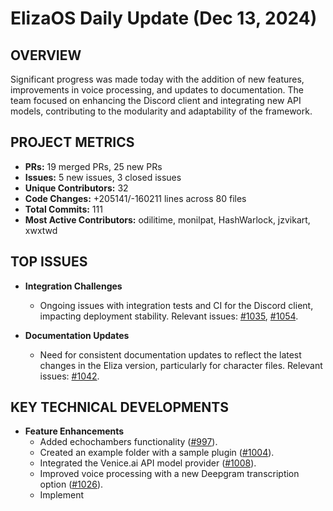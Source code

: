 # ElizaOS Daily Update (Dec 13, 2024)

## OVERVIEW 
Significant progress was made today with the addition of new features, improvements in voice processing, and updates to documentation. The team focused on enhancing the Discord client and integrating new API models, contributing to the modularity and adaptability of the framework.

## PROJECT METRICS
- **PRs:** 19 merged PRs, 25 new PRs
- **Issues:** 5 new issues, 3 closed issues
- **Unique Contributors:** 32
- **Code Changes:** +205141/-160211 lines across 80 files
- **Total Commits:** 111
- **Most Active Contributors:** odilitime, monilpat, HashWarlock, jzvikart, xwxtwd

## TOP ISSUES
- **Integration Challenges**
  - Ongoing issues with integration tests and CI for the Discord client, impacting deployment stability. Relevant issues: [#1035](https://github.com/elizaos/eliza/issues/1035), [#1054](https://github.com/elizaos/eliza/issues/1054).

- **Documentation Updates**
  - Need for consistent documentation updates to reflect the latest changes in the Eliza version, particularly for character files. Relevant issues: [#1042](https://github.com/elizaos/eliza/issues/1042).

## KEY TECHNICAL DEVELOPMENTS
- **Feature Enhancements**
  - Added echochambers functionality ([#997](https://github.com/elizaos/eliza/pull/997)).
  - Created an example folder with a sample plugin ([#1004](https://github.com/elizaos/eliza/pull/1004)).
  - Integrated the Venice.ai API model provider ([#1008](https://github.com/elizaos/eliza/pull/1008)).
  - Improved voice processing with a new Deepgram transcription option ([#1026](https://github.com/elizaos/eliza/pull/1026)).
  - Implement